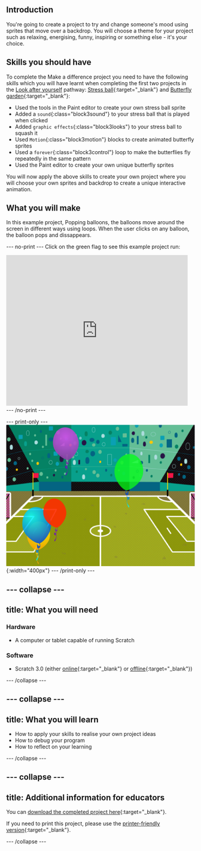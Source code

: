 ## Introduction
You're going to create a project to try and change someone's mood using sprites that move over a backdrop. You will choose a theme for your project such as relaxing, energising, funny, inspiring or something else - it's your choice.

## Skills you should have
To complete the Make a difference project you need to have the following skills which you will have learnt when completing the first two projects in the [Look after yourself](https://projects.raspberrypi.org/en/pathways/look-after-yourself) pathway: [Stress ball](https://learning-admin.raspberrypi.org/en/projects/stress-ball){:target="_blank"} and [Butterfly garden](https://learning-admin.raspberrypi.org/en/projects/butterfly-garden){:target="_blank"}:

+ Used the tools in the Paint editor to create your own stress ball sprite
+ Added a `sound`{:class="block3sound"} to your stress ball that is played when clicked
+ Added `graphic effects`{:class="block3looks"} to your stress ball to squash it
+ Used `Motion`{:class="block3motion"} blocks to create animated butterfly sprites
+ Used a `forever`{:class="block3control"} loop to make the butterflies fly repeatedly in the same pattern
+ Used the Paint editor to create your own unique butterfly sprites

You will now apply the above skills to create your own project where you will choose your own sprites and backdrop to create a unique interactive animation.

## What you will make
In this example project, Popping balloons, the balloons move around the screen in different ways using loops. When the user clicks on any balloon, the balloon pops and dissappears.

--- no-print ---
Click on the green flag to see this example project run:
<div class="scratch-preview">
  <iframe allowtransparency="true" width="485" height="402" src="https://scratch.mit.edu/projects/embed/425346741/?autostart=false" frameborder="0"></iframe>
</div>
--- /no-print ---

--- print-only ---
![Complete project](images/showcase_static.png){:width="400px"}
--- /print-only ---

--- collapse ---
---
title: What you will need
---
### Hardware

+ A computer or tablet capable of running Scratch

### Software

+ Scratch 3.0 (either [online](http://rpf.io/scratchon){:target="_blank"} or [offline](http://rpf.io/scratchoff){:target="_blank"})

--- /collapse ---

--- collapse ---
---
title: What you will learn
---

+ How to apply your skills to realise your own project ideas
+ How to debug your program
+ How to reflect on your learning

--- /collapse ---

--- collapse ---
---
title: Additional information for educators
---

You can [download the completed project here](http://rpf.io/p/en/make-a-difference){:target="_blank"}.

If you need to print this project, please use the [printer-friendly version](https://projects.raspberrypi.org/en/projects/make-a-difference/print){:target="_blank"}.

--- /collapse ---

